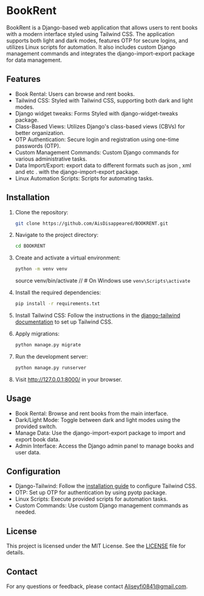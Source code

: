 # BookRent

BookRent is a Django-based web application that allows users to rent books with a modern interface styled using Tailwind CSS. The application supports both light and dark modes, features OTP for secure logins, and utilizes Linux scripts for automation. It also includes custom Django management commands and integrates the django-import-export package for data management.

## Features

- Book Rental: Users can browse and rent books.
- Tailwind CSS: Styled with Tailwind CSS, supporting both dark and light modes.
- Django widget tweaks: Forms Styled with django-widget-tweaks package.
- Class-Based Views: Utilizes Django's class-based views (CBVs) for better organization.
- OTP Authentication: Secure login and registration using one-time passwords (OTP).
- Custom Management Commands: Custom Django commands for various administrative tasks.
- Data Import/Export: export data to different formats such as json , xml and etc . with the django-import-export package.
- Linux Automation Scripts: Scripts for automating tasks.

## Installation

1. Clone the repository:

     ~~~bash
     git clone https://github.com/AisDisappeared/BOOKRENT.git
     ~~~

2. Navigate to the project directory:

     ~~~bash
     cd BOOKRENT
     ~~~

3. Create and activate a virtual environment:

   ~~~bash
   python -m venv venv
   ~~~

   source venv/bin/activate  //  # On Windows use `venv\Scripts\activate`

4. Install the required dependencies:

     ~~~bash
     pip install -r requirements.txt
     ~~~

5. Install Tailwind CSS:
   Follow the instructions in the [django-tailwind documentation](https://django-tailwind.readthedocs.io/en/latest/installation.html) to set up Tailwind CSS.

6. Apply migrations:

     ~~~bash
     python manage.py migrate
     ~~~

7. Run the development server:

     ~~~bash
     python manage.py runserver
     ~~~

8. Visit <http://127.0.0.1:8000/> in your browser.

## Usage

- Book Rental: Browse and rent books from the main interface.
- Dark/Light Mode: Toggle between dark and light modes using the provided switch.
- Manage Data: Use the django-import-export package to import and export book data.
- Admin Interface: Access the Django admin panel to manage books and user data.

## Configuration

- Django-Tailwind: Follow the [installation guide](https://django-tailwind.readthedocs.io/en/latest/installation.html) to configure Tailwind CSS.
- OTP: Set up OTP for authentication by using pyotp package.
- Linux Scripts: Execute provided scripts for automation tasks.
- Custom Commands: Use custom Django management commands as needed.

## License

This project is licensed under the MIT License. See the [LICENSE](LICENSE) file for details.

## Contact

For any questions or feedback, please contact [Aliseyfi0841@gmail.com](mailto:Aliseyfi0841@gmail.com).
